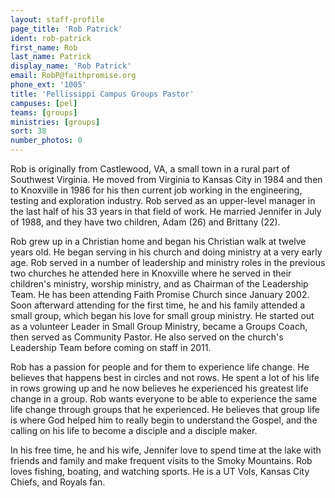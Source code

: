 ```yaml
---
layout: staff-profile
page_title: 'Rob Patrick'
ident: rob-patrick
first_name: Rob
last_name: Patrick
display_name: 'Rob Patrick'
email: RobP@faithpromise.org
phone_ext: '1005'
title: 'Pellissippi Campus Groups Pastor'
campuses: [pel]
teams: [groups]
ministries: [groups]
sort: 38
number_photos: 0
---
```


Rob is originally from Castlewood, VA, a small town in a rural part of Southwest Virginia. He moved from Virginia to Kansas City in 1984 and then to Knoxville in 1986 for his then current job working in the engineering, testing and exploration industry. Rob served as an upper-level manager in the last half of his 33 years in that field of work. He married Jennifer in July of 1988, and they have two children, Adam (26) and Brittany (22).

Rob grew up in a Christian home and began his Christian walk at twelve years old. He began serving in his church and doing ministry at a very early age. Rob served in a number of leadership and ministry roles in the previous two churches he attended here in Knoxville where he served in their children's ministry, worship ministry, and as Chairman of the Leadership Team. He has been attending Faith Promise Church since January 2002. Soon afterward attending for the first time, he and his family attended a small group, which began his love for small group ministry. He started out as a volunteer Leader in Small Group Ministry, became a Groups Coach, then served as Community Pastor. He also served on the church's Leadership Team before coming on staff in 2011.

Rob has a passion for people and for them to experience life change. He believes that happens best in circles and not rows. He spent a lot of his life in rows growing up and he now believes he experienced his greatest life change in a group. Rob wants everyone to be able to experience the same life change through groups that he experienced. He believes that group life is where God helped him to really begin to understand the Gospel, and the calling on his life to become a disciple and a disciple maker.

In his free time, he and his wife, Jennifer love to spend time at the lake with friends and family and make frequent visits to the Smoky Mountains. Rob loves fishing, boating, and watching sports. He is a UT Vols, Kansas City Chiefs, and Royals fan.
